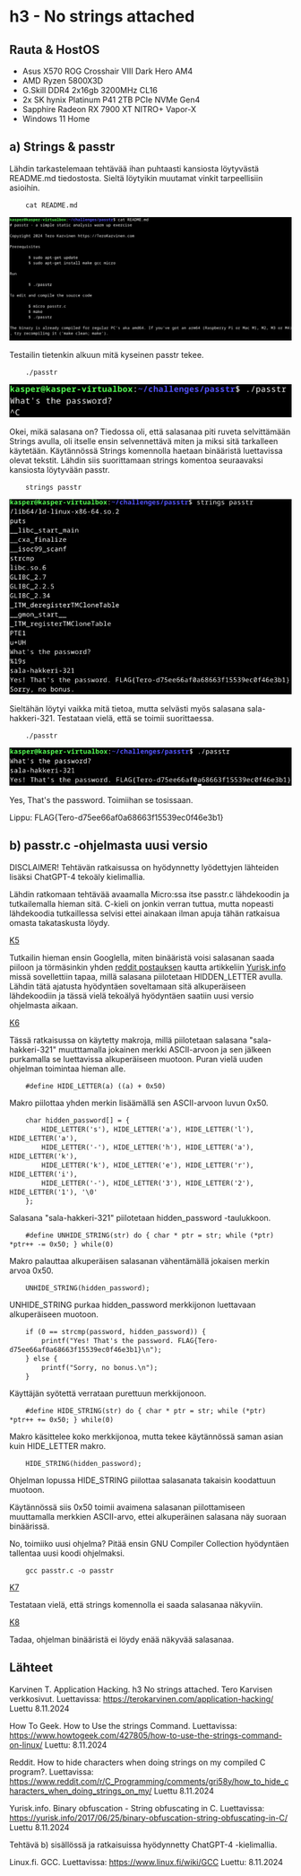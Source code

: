 # h3 - No strings attached

## Rauta & HostOS

- Asus X570 ROG Crosshair VIII Dark Hero AM4
- AMD Ryzen 5800X3D
- G.Skill DDR4 2x16gb 3200MHz CL16
- 2x SK hynix Platinum P41 2TB PCIe NVMe Gen4
- Sapphire Radeon RX 7900 XT NITRO+ Vapor-X
- Windows 11 Home

## a) Strings & passtr

Lähdin tarkastelemaan tehtävää ihan puhtaasti kansiosta löytyvästä README.md tiedostosta. Sieltä löytyikin muutamat vinkit tarpeellisiin asioihin. 

        cat README.md

![K1](1.png)

Testailin tietenkin alkuun mitä kyseinen passtr tekee.

        ./passtr

![K2](2.png)

Okei, mikä salasana on? Tiedossa oli, että salasanaa piti ruveta selvittämään Strings avulla, oli itselle ensin selvennettävä miten ja miksi sitä tarkalleen käytetään. Käytännössä Strings komennolla haetaan binääristä luettavissa olevat tekstit. Lähdin siis suorittamaan strings komentoa seuraavaksi kansiosta löytyvään passtr.

        strings passtr

![K3](3.png)

Sieltähän löytyi vaikka mitä tietoa, mutta selvästi myös salasana sala-hakkeri-321. Testataan vielä, että se toimii suorittaessa.

        ./passtr

![K4](4.png)

Yes, That's the password. Toimiihan se tosissaan.

Lippu: FLAG{Tero-d75ee66af0a68663f15539ec0f46e3b1}

## b) passtr.c -ohjelmasta uusi versio

DISCLAIMER! Tehtävän ratkaisussa on hyödynnetty lyödettyjen lähteiden lisäksi ChatGPT-4 tekoäly kielimallia.

Lähdin ratkomaan tehtävää avaamalla Micro:ssa itse passtr.c lähdekoodin ja tutkailemalla hieman sitä. C-kieli on jonkin verran tuttua, mutta nopeasti lähdekoodia tutkaillessa selvisi ettei ainakaan ilman apuja tähän ratkaisua omasta takataskusta löydy. 

[K5](5.png)

Tutkailin hieman ensin Googlella, miten binääristä voisi salasanan saada piiloon ja törmäsinkin yhden [reddit postauksen](https://www.reddit.com/r/C_Programming/comments/gri58y/how_to_hide_characters_when_doing_strings_on_my/) kautta artikkeliin [Yurisk.info](https://yurisk.info/2017/06/25/binary-obfuscation-string-obfuscating-in-C/) missä sovellettiin tapaa, millä salasana piilotetaan HIDDEN_LETTER avulla. Lähdin tätä ajatusta hyödyntäen soveltamaan sitä alkuperäiseen lähdekoodiin ja tässä vielä tekoälyä hyödyntäen saatiin uusi versio ohjelmasta aikaan.

[K6](6.png)

Tässä ratkaisussa on käytetty makroja, millä piilotetaan salasana "sala-hakkeri-321" muutttamalla jokainen merkki ASCII-arvoon ja sen jälkeen purkamalla se luettavissa alkuperäiseen muotoon. Puran vielä uuden ohjelman toimintaa hieman alle.

        #define HIDE_LETTER(a) ((a) + 0x50)
Makro piilottaa yhden merkin lisäämällä sen ASCII-arvoon luvun 0x50.

        char hidden_password[] = { 
            HIDE_LETTER('s'), HIDE_LETTER('a'), HIDE_LETTER('l'), HIDE_LETTER('a'), 
            HIDE_LETTER('-'), HIDE_LETTER('h'), HIDE_LETTER('a'), HIDE_LETTER('k'), 
            HIDE_LETTER('k'), HIDE_LETTER('e'), HIDE_LETTER('r'), HIDE_LETTER('i'), 
            HIDE_LETTER('-'), HIDE_LETTER('3'), HIDE_LETTER('2'), HIDE_LETTER('1'), '\0' 
        };
Salasana "sala-hakkeri-321" piilotetaan hidden_password -taulukkoon.

        #define UNHIDE_STRING(str) do { char * ptr = str; while (*ptr) *ptr++ -= 0x50; } while(0)
Makro palauttaa alkuperäisen salasanan vähentämällä jokaisen merkin arvoa 0x50.

        UNHIDE_STRING(hidden_password);
UNHIDE_STRING purkaa hidden_password merkkijonon luettavaan alkuperäiseen muotoon.

        if (0 == strcmp(password, hidden_password)) {
            printf("Yes! That's the password. FLAG{Tero-d75ee66af0a68663f15539ec0f46e3b1}\n");
        } else {
            printf("Sorry, no bonus.\n");
        }
Käyttäjän syötettä verrataan purettuun merkkijonoon.

        #define HIDE_STRING(str) do { char * ptr = str; while (*ptr) *ptr++ += 0x50; } while(0)
Makro käsittelee koko merkkijonoa, mutta tekee käytännössä saman asian kuin HIDE_LETTER makro.

        HIDE_STRING(hidden_password);
Ohjelman lopussa HIDE_STRING piilottaa salasanata takaisin koodattuun muotoon.

Käytännössä siis 0x50 toimii avaimena salasanan piilottamiseen muuttamalla merkkien ASCII-arvo, ettei alkuperäinen salasana näy suoraan binäärissä.

No, toimiiko uusi ohjelma? Pitää ensin GNU Compiler Collection hyödyntäen tallentaa uusi koodi ohjelmaksi.

        gcc passtr.c -o passtr

[K7](7.png)

Testataan vielä, että strings komennolla ei saada salasanaa näkyviin.

[K8](8.png)

Tadaa, ohjelman binääristä ei löydy enää näkyvää salasanaa.
        
## Lähteet

Karvinen T. Application Hacking. h3 No strings attached. Tero Karvisen verkkosivut. Luettavissa: https://terokarvinen.com/application-hacking/ Luettu 8.11.2024

How To Geek. How to Use the strings Command. Luettavissa: https://www.howtogeek.com/427805/how-to-use-the-strings-command-on-linux/ Luettu: 8.11.2024

Reddit. How to hide characters when doing strings on my compiled C program?. Luettavissa: https://www.reddit.com/r/C_Programming/comments/gri58y/how_to_hide_characters_when_doing_strings_on_my/ Luettu 8.11.2024

Yurisk.info. Binary obfuscation - String obfuscating in C. Luettavissa: https://yurisk.info/2017/06/25/binary-obfuscation-string-obfuscating-in-C/ Luettu 8.11.2024

Tehtävä b) sisällössä ja ratkaisuissa hyödynnetty ChatGPT-4 -kielimallia.

Linux.fi. GCC. Luettavissa: https://www.linux.fi/wiki/GCC Luettu: 8.11.2024
